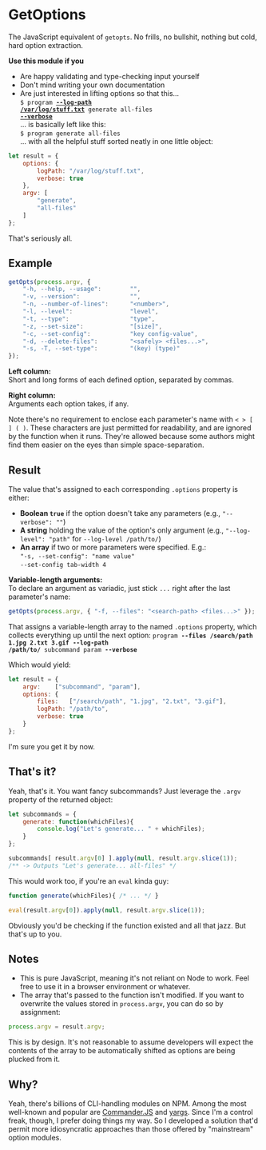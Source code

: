 GetOptions
==========

The JavaScript equivalent of `getopts`. No frills, no bullshit, nothing but cold, hard option extraction.

**Use this module if you**
* Are happy validating and type-checking input yourself
* Don't mind writing your own documentation
* Are just interested in lifting options so that this...  
<code>$ program <b><ins>--log-path</ins> <ins>/var/log/stuff.txt</ins></b> generate all-files <b><ins>--verbose</ins></b></code>  
... is basically left like this:  
<code>$ program generate all-files</code>  
... with all the helpful stuff sorted neatly in one little object:
```js
let result = {
	options: {
		logPath: "/var/log/stuff.txt",
		verbose: true
	},
	argv: [
		"generate",
		"all-files"
	]
};
```

That's seriously all.


Example
-------

```js
getOpts(process.argv, {
	"-h, --help, --usage":        "",
	"-v, --version":              "",
	"-n, --number-of-lines":      "<number>",
	"-l, --level":                "level",
	"-t, --type":                 "type",
	"-z, --set-size":             "[size]",
	"-c, --set-config":           "key config-value",
	"-d, --delete-files":         "<safely> <files...>",
	"-s, -T, --set-type":         "(key) (type)"
});
```

**Left column:**  
Short and long forms of each defined option, separated by commas.
	
**Right column:**  
Arguments each option takes, if any.

Note there's no requirement to enclose each parameter's name with `< > [ ] ( )`. These characters are just permitted for readability, and are ignored by the function when it runs. They're allowed because some authors might find them easier on the eyes than simple space-separation.


Result
------

The value that's assigned to each corresponding `.options` property is either:  
* **Boolean `true`** if the option doesn't take any parameters (e.g., `"--verbose": ""`)
* **A string** holding the value of the option's only argument (e.g., `"--log-level": "path"` for `--log-level /path/to/`)
* **An array** if two or more parameters were specified. E.g.:  
`"-s, --set-config": "name value"`  
`--set-config tab-width 4`


**Variable-length arguments:**  
To declare an argument as variadic, just stick `...` right after the last parameter's name:
```js
getOpts(process.argv, { "-f, --files": "<search-path> <files...>" });
```
That assigns a variable-length array to the named `.options` property, which collects everything up until the next option:
<code>program <b>--files <kbd>/search/path</kbd> <kbd>1.jpg</kbd> <kbd>2.txt</kbd> <kbd>3.gif</kbd></b> <b>--log-path <kbd>/path/to/</kbd></b> subcommand param <b>--verbose</b></code>

Which would yield:
```js
let result = {
	argv:    ["subcommand", "param"],
	options: {
		files:   ["/search/path", "1.jpg", "2.txt", "3.gif"],
		logPath: "/path/to",
		verbose: true
	}
};
```

I'm sure you get it by now.

	

That's it?
----------

Yeah, that's it. You want fancy subcommands? Just leverage the `.argv` property of the returned object:
```js
let subcommands = {
	generate: function(whichFiles){
		console.log("Let's generate... " + whichFiles);
	}
};

subcommands[ result.argv[0] ].apply(null, result.argv.slice(1));
/** -> Outputs "Let's generate... all-files" */
```

This would work too, if you're an `eval` kinda guy:
```js
function generate(whichFiles){ /* ... */ }

eval(result.argv[0]).apply(null, result.argv.slice(1));
```
Obviously you'd be checking if the function existed and all that jazz. But that's up to you.



Notes
-----
* This is pure JavaScript, meaning it's not reliant on Node to work. Feel free to use it in a browser environment or whatever.
* The array that's passed to the function isn't modified. If you want to overwrite the values stored in `process.argv`, you can do so by assignment:
```js
process.argv = result.argv;
```
This is by design. It's not reasonable to assume developers will expect the contents of the array to be automatically shifted as options are being plucked from it.




Why?
----

Yeah, there's billions of CLI-handling modules on NPM. Among the most well-known and popular are [Commander.JS](https://github.com/tj/commander.js) and [yargs](https://www.npmjs.com/package/yargs). Since I'm a control freak, though, I prefer doing things my way. So I developed a solution that'd permit more idiosyncratic approaches than those offered by "mainstream" option modules.
